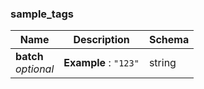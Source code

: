 
<a name="sample_tags"></a>
### sample_tags

|Name|Description|Schema|
|---|---|---|
|**batch**  <br>*optional*|**Example** : `"123"`|string|



